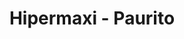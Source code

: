 ---
title: "Hipermaxi - Paurito"
url: /santa-cruz-de-la-sierra/hipermaxi-paurito/
shop: supermercado
---